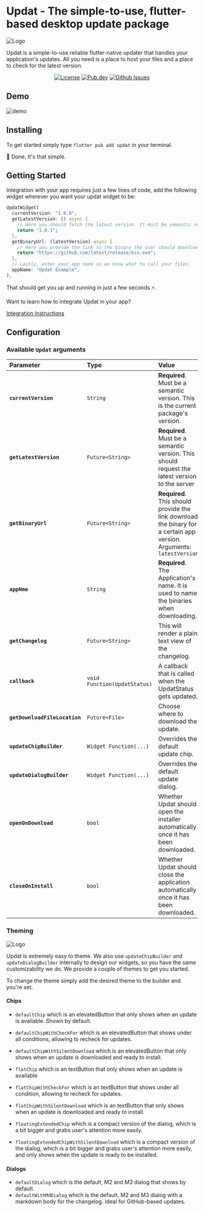 # Updat - The simple-to-use, flutter-based desktop update package

![Logo](https://github.com/aguilaair/updat/blob/main/promo/banner.svg)

Updat is a simple-to-use reliable flutter-native updater that handles your application's updates. All you need is a place to host your files and a place to check for the latest version.

<div align="center">
  <a href="https://github.com/aguilaair/updat/blob/main/LICENSE"><img alt="License" src="https://img.shields.io/github/license/aguilaair/updat?color=orange&style=flat-square"></a>
  <a href="https://pub.dev/packages/updat"><img alt="Pub.dev" src="https://img.shields.io/pub/v/updat.svg?label=Pub.dev&color=blue&style=flat-square"></a>
  <a href="https://github.com/aguilaair/updat/issues"><img alt="Github Issues" src="https://img.shields.io/github/issues/aguilaair/updat?label=Issues&color=green&style=flat-square"></a>
 </div>

## Demo

![demo](https://github.com/aguilaair/updat/blob/main/promo/demo.gif)

## Installing

To get started simply type `flutter pub add updat` in your terminal.

🎉 Done, It's that simple.

## Getting Started

Integration with your app requires just a few lines of code, add the following widget wherever you want your updat widget to be:

```dart
UpdatWidget(
  currentVersion: "1.0.0",
  getLatestVersion: () async {
    // Here you should fetch the latest version. It must be semantic versioning for update detection to work properly.
    return "1.0.1";
  },
  getBinaryUrl: (latestVersion) async {
    // Here you provide the link to the binary the user should download. Make sure it is the correct one for the platform!
    return "https://github.com/latest/release/bin.exe";
  },
  // Lastly, enter your app name so we know what to call your files.
  appName: "Updat Example",
),
```

That should get you up and running in just a few seconds ⚡️.

Want to learn how to integrate Updat in your app?

[Integration Instructions](https://github.com/aguilaair/updat/wiki/How-to-integrate-Updat)

## Configuration

### Available `Updat` arguments

| Parameter           | Type      | Value                                                                                                                                    | Default   |
| :------------------ | :-------- | :--------------------------------------------------------------------------------------------------------------------------------------- | :-------- |
| **`currentVersion`**         | `String`   | **Required**. Must be a semantic version. This is the current package's version.                                                                 | N/A       |
| **`getLatestVersion`**    | `Future<String>`  | **Required**. Must be a semantic version. This should request the latest version to the server                                  | N/A |
| **`getBinaryUrl`** | `Future<String>` | **Required**. This should provide the link download the binary for a certain app version. Arguments: `latestVersion` | N/A       |
| **`appNme`** | `String` | **Required**. The Application's name. It is used to name the binaries when downloading. | N/A       |
| **`getChangelog`** | `Future<String>` | This will render a plain text view of the changelog. | N/A       |
| **`callback`** | `void Function(UpdatStatus)` | A callback that is called when the UpdatStatus gets updated. | N/A       |
| **`getDownloadFileLocation`** | `Future<File>` | Choose where to download the update. | N/A       |
| **`updateChipBuilder`** | `Widget Function(...)` | Overrides the default update chip. | N/A       |
| **`updateDialogBuilder`** | `Widget Function(...)` | Overrides the default update dialog. | N/A       |
| **`openOnDownload`** | `bool` | Whether Updat should open the installer automatically once it has been downloaded. | `true`      |
| **`closeOnInstall`** | `bool` | Whether Updat should close the application automatically once it has been downloaded. | `false`      |

### Theming

![Logo](https://github.com/aguilaair/updat/blob/main/promo/banner-2.svg)

Updat is extremely easy to theme. We also use `updateChipBuilder` and `updateDialogBuilder` internally to design our widgets, so you have the same customizability we do. We provide a couple of themes to get you started.

To change the theme simply add the desired theme to the builder and you're set.

#### Chips

- `defaultChip` which is an elevatedButton that only shows when an update is available. Shown by default.
- `defaultChipWithCheckFor` which is an elevatedButton that shows under all conditions, allowing to recheck for updates.
- `defaultChipWithSilentDownload` which is an elevatedButton that only shows when an update is downloaded and ready to install.

- `flatChip` which is an textButton that only shows when an update is available
- `flatChipWithCheckFor` which is an textButton that shows under all condition, allowing to recheck for updates.
- `flatChipWithSilentDownload` which is an textButton that only shows when an update is downloaded and ready to install.

- `floatingExtendedChip` which is a compact version of the dialog, which is a bit bigger and grabs user's attention more easily.
- `floatingExtendedChipWithSilentDownload` which is a compact version of the dialog, which is a bit bigger and grabs user's attention more easily, and only shows when the update is ready to be installed.

#### Dialogs

- `defaultDialog` which is the default, M2 and M3 dialog that shows by default.
- `defaultWithMdDialog` which is the default, M2 and M3 dialog with a markdown body for the changelog. Ideal for GitHub-based updates.
